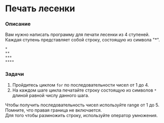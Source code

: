 # Печать лесенки

### Описание

Вам нужно написать программу для печати лесенки из 4 ступеней.  
Каждая ступень представляет собой строку, состоящую из символа "*". 
```
*
**
***
****
```

### Задачи

1. Пройдитесь циклом `for` по последовательности чисел от 1 до 4.
2. На каждом шаге цикла печатайте строку состоящую из символов `*` длиной равной числу данного шага.

<div class="hint">
  Чтобы получить последовательность чисел используйте range от 1 до 5. Помните, что правая граница не включается.
</div>

<div class="hint">
  Для того чтобы размножить строку, используйте оператор умножения.
</div>
